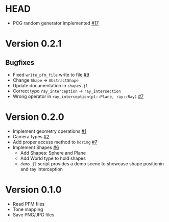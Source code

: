 # HEAD
- PCG random generator implemented [#17](https://github.com/stevelonny/jujutracer/pull/17)

# Version 0.2.1

## Bugfixes
- Fixed `write_pfm_file` write to file [#9](https://github.com/stevelonny/jujutracer/issues/7)
- Change `Shape` -> `AbstractShape`
- Update documentation in `shapes.jl`
- Correct typo `ray_interception` -> `ray_intersection`
- Wrong operator in `ray_interception(pl::Plane, ray::Ray)` [#7](https://github.com/stevelonny/jujutracer/issues/7)

# Version 0.2.0
- Implement geometry operations [#1](https://github.com/stevelonny/jujutracer/pull/1)
- Camera types [#2](https://github.com/stevelonny/jujutracer/pull/2)
- Add proper access method to `hdrimg` [#7](https://github.com/stevelonny/jujutracer/issues/7)
- Implement Shapes [#6](https://github.com/stevelonny/jujutracer/pull/6)
    - Add Shapes: Sphere and Plane
    - Add World type to hold shapes
    - `demo.jl` script provides a demo scene to showcase shape positionin and ray interception

# Version 0.1.0
- Read PFM files
- Tone mapping
- Save PNG/JPG files 
